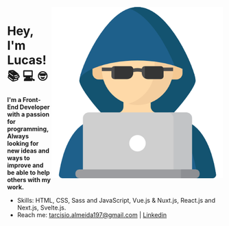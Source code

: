 <img src="./img/programer.png" min-width="400px" max-width="400px" width="400px" align="right" alt="Computador Image" title="Computador Image">


# Hey, I'm Lucas!  :books: :computer: :nerd_face:

**I'm a Front-End Developer with a passion for programming, Always looking for new ideas and ways to improve and be able to help others with my work.**

- Skills: HTML, CSS, Sass and JavaScript, Vue.js & Nuxt.js, React.js and Next.js, Svelte.js.
- Reach me: tarcisio.almeida197@gmail.com | [Linkedin](https://www.linkedin.com/in/tarcisio-a-0a5577207/)
